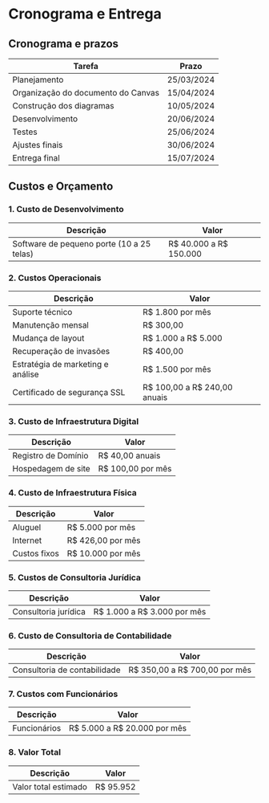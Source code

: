 # Cronograma e Entrega

## Cronograma e prazos

| Tarefa                             | Prazo        |
|------------------------------------|--------------|
| Planejamento                       | 25/03/2024   |
| Organização do documento do Canvas | 15/04/2024   |
| Construção dos diagramas           | 10/05/2024   |
| Desenvolvimento                    | 20/06/2024   |
| Testes                             | 25/06/2024   |
| Ajustes finais                     | 30/06/2024   |
| Entrega final                      | 15/07/2024   |

## Custos e Orçamento

### 1. Custo de Desenvolvimento
| Descrição                                 | Valor                  |
|-------------------------------------------|------------------------|
| Software de pequeno porte (10 a 25 telas) | R$ 40.000 a R$ 150.000 |

### 2. Custos Operacionais
| Descrição                     | Valor                  |
|--------------------------------|------------------------|
| Suporte técnico                | R$ 1.800 por mês       |
| Manutenção mensal              | R$ 300,00              |
| Mudança de layout              | R$ 1.000 a R$ 5.000    |
| Recuperação de invasões        | R$ 400,00              |
| Estratégia de marketing e análise | R$ 1.500 por mês    |
| Certificado de segurança SSL   | R$ 100,00 a R$ 240,00 anuais |

### 3. Custo de Infraestrutura Digital
| Descrição                     | Valor                  |
|--------------------------------|------------------------|
| Registro de Domínio            | R$ 40,00 anuais        |
| Hospedagem de site             | R$ 100,00 por mês      |

### 4. Custo de Infraestrutura Física
| Descrição                     | Valor                  |
|--------------------------------|------------------------|
| Aluguel                        | R$ 5.000 por mês       |
| Internet                       | R$ 426,00 por mês      |
| Custos fixos                   | R$ 10.000 por mês      |

### 5. Custos de Consultoria Jurídica
| Descrição                     | Valor                  |
|--------------------------------|------------------------|
| Consultoria jurídica           | R$ 1.000 a R$ 3.000 por mês |

### 6. Custo de Consultoria de Contabilidade
| Descrição                     | Valor                  |
|--------------------------------|------------------------|
| Consultoria de contabilidade   | R$ 350,00 a R$ 700,00 por mês |

### 7. Custos com Funcionários
| Descrição                     | Valor                  |
|--------------------------------|------------------------|
| Funcionários                   | R$ 5.000 a R$ 20.000 por mês |

### 8. Valor Total
| Descrição                     | Valor                  |
|--------------------------------|------------------------|
| Valor total estimado           | R$ 95.952              |
